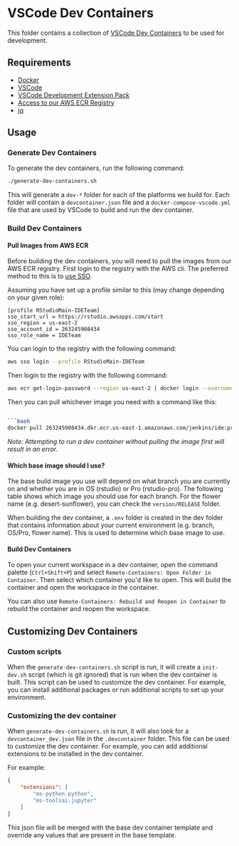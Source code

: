 # VSCode Dev Containers

This folder contains a collection of [VSCode Dev Containers](https://code.visualstudio.com/docs/remote/containers) to be used for development.

## Requirements

- [Docker](https://www.docker.com/)
- [VSCode](https://code.visualstudio.com/)
- [VSCode Development Extension Pack](https://marketplace.visualstudio.com/items?itemName=ms-vscode-remote.vscode-remote-extensionpack)
- [Access to our AWS ECR Registry](https://positpbc.atlassian.net/wiki/spaces/IDEWB/pages/287539395/AWS+Resources)
- [jq](https://stedolan.github.io/jq/)

## Usage

### Generate Dev Containers

To generate the dev containers, run the following command:

```bash
./generate-dev-containers.sh
```

This will generate a `dev-*` folder for each of the platforms we build for. Each folder will contain a `devcontainer.json` file and a `docker-compose-vscode.yml` file that are used by VSCode to build and run the dev container.

### Build Dev Containers

#### Pull Images from AWS ECR

Before building the dev containers, you will need to pull the images from our AWS ECR registry. First login to the registry with the AWS cli. The preferred method to this is to [use SSO](https://positpbc.atlassian.net/wiki/spaces/ENG/pages/36343631/AWS+Single+Sign+On). 

Assuming you have set up a profile similar to this (may change depending on your given role):
```
[profile RStudioMain-IDETeam]
sso_start_url = https://rstudio.awsapps.com/start
sso_region = us-east-2
sso_account_id = 263245908434
sso_role_name = IDETeam
```

You can login to the registry with the following command:

```bash
aws sso login --profile RStudioMain-IDETeam
```

Then login to the registry with the following command:

```bash
aws ecr get-login-password --region us-east-2 | docker login --username AWS --password-stdin 263245908434.dkr.ecr.us-east-2.amazonaws.com
```

Then you can pull whichever image you need with a command like this:

```bash

```bash
docker pull 263245908434.dkr.ecr.us-east-1.amazonaws.com/jenkins/ide:pro-jammy-x86_64-desert-sunflower
```

*Note: Attempting to run a dev container without pulling the image first will result in an error.*

#### Which base image should I use?

The base build image you use will depend on what branch you are currently on and whether you are in OS (rstudio) or Pro (rstudio-pro). The following table shows which image you should use for each branch. For the flower name (e.g. desert-sunflower), you can check the `version/RELEASE` folder.

When building the dev container, a `.env` folder is created in the dev folder that contains information about your current environment (e.g. branch, OS/Pro, flower name). This is used to determine which base image to use.

#### Build Dev Containers

To open your current workspace in a dev container, open the command palette (`Ctrl+Shift+P`) and select `Remote-Containers: Open Folder in Container`. Then select which container you'd like to open. This will build the container and open the workspace in the container.

You can also use `Remote-Containers: Rebuild and Reopen in Container` to rebuild the container and reopen the workspace.

## Customizing Dev Containers

### Custom scripts

When the `generate-dev-containers.sh` script is run, it will create a `init-dev.sh` script (which is git ignored) that is run when the dev container is built. This script can be used to customize the dev container. For example, you can install additional packages or run additional scripts to set up your environment.

### Customizing the dev container

When `generate-dev-containers.sh` is run, it will also look for a `devcontainer_dev.json` file in the `.devcontainer` folder. This file can be used to customize the dev container. For example, you can add additional extensions to be installed in the dev container.

For example:

```json
{
    "extensions": [
        "ms-python.python",
        "ms-toolsai.jupyter"
    ]
}
```

This json file will be merged with the base dev container template and override any values that are present in the base template.